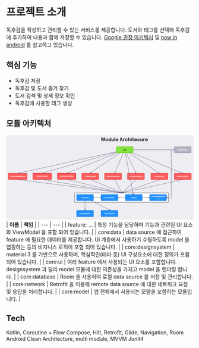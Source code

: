 # 프로젝트 소개
독후감을 작성하고 관리할 수 있는 서비스를 제공합니다. 도서와 태그를 선택해 독후감에 추가하여 내용과 함께 저장할 수 있습니다.
[Google 권장 아키텍처](https://developer.android.com/topic/architecture?hl=ko&_gl=1*1kcgipb*_up*MQ..*_ga*MTgwMzU4NjM3Mi4xNzI1MDIyNzE3*_ga_6HH9YJMN9M*MTcyNTAyMjcxNy4xLjAuMTcyNTAyMjcxNy4wLjAuMA..) 및 [now in android](https://github.com/android/nowinandroid/tree/main) 를 참고하고 있습니다.

## 핵심 기능
- 독후감 저장
- 독후감 및 도서 즐겨 찾기
- 도서 검색 및 상세 정보 확인
- 독후감에 사용할 태그 생성

## 모듈 아키텍처
![모듈 아키텍처](doc/module_architecture.png)
| **이름** | **책임** |
| --- | --- |
| feature: … | 특정 기능을 담당하며 기능과 관련된 UI 요소와 ViewModel 을 포함 되어 있습니다. |
| core:data | data source 에 접근하여 feature 에 필요한 데이터를 제공합니다. UI 계층에서 사용하기 수월하도록 model 을 맵핑하는 등의 비지니스 로직이 포함 되어 있습니다. |
| core:designsystem | material 3 를 기반으로 사용하며, 핵심적인(테마 등) UI 구성요소에 대한 정의가 포함되어 있습니다. |
| core:ui | 여러 feature 에서 사용되는 UI 요소를 포함합니다. designsystem 과 달리 model 모듈에 대한 의존성을 가지고 model 을 렌더링 합니다. |
| core:database | Room 을 사용하여 로컬 data source 를 저장 및 관리합니다. |
| core:network | Retrofit 을 이용해 remote data source 에 대한 네트워크 요청 및 응답을 처리합니다. |
| core:model | 앱 전체에서 사용되는 모델을 포함하는 모듈입니다.  |

## Tech
Kotlin, Coroutine + Flow
Compose, Hilt, Retrofit, Glide, Navigation, Room
Android Clean Architecture, multi module, MVVM
Junit4